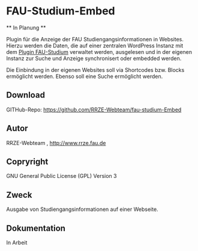# FAU-Studium-Embed

** In Planung **

Plugin für die Anzeige der FAU Studiengangsinformationen in Websites.
Hierzu werden die Daten, die auf einer zentralen WordPress Instanz mit dem
[Plugin FAU-Studium](https://github.com/RRZE-Webteam/fau-studium) verwaltet werden,
ausgelesen und in der eigenen Instanz zur Suche und Anzeige synchronisert oder embedded werden.

Die Einbindung in der eigenen Websites soll via Shortcodes bzw. Blocks ermöglicht werden.
Ebenso soll eine Suche ermöglicht werden.

## Download 

GITHub-Repo: https://github.com/RRZE-Webteam/fau-studium-Embed


## Autor 
RRZE-Webteam , http://www.rrze.fau.de

## Copryright

GNU General Public License (GPL) Version 3


## Zweck 

Ausgabe von Studiengangsinformationen auf einer Webseite.


## Dokumentation

In Arbeit
